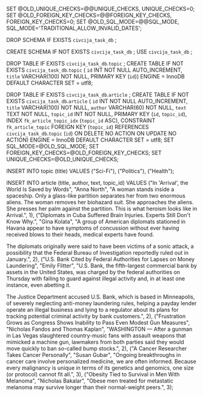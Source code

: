 
SET @OLD_UNIQUE_CHECKS=@@UNIQUE_CHECKS, UNIQUE_CHECKS=0; 
SET @OLD_FOREIGN_KEY_CHECKS=@@FOREIGN_KEY_CHECKS, FOREIGN_KEY_CHECKS=0; 
SET @OLD_SQL_MODE=@@SQL_MODE, SQL_MODE='TRADITIONAL,ALLOW_INVALID_DATES'; 


DROP SCHEMA IF EXISTS `civcija_task_db` ; 

CREATE SCHEMA IF NOT EXISTS `civcija_task_db` ; USE `civcija_task_db` ; 

DROP TABLE IF EXISTS `civcija_task_db`.`topic` ; 
CREATE TABLE IF NOT EXISTS `civcija_task_db`.`topic` 
( `id` INT NOT NULL AUTO_INCREMENT, `title` VARCHAR(100) NOT NULL, PRIMARY KEY (`id`)) ENGINE = InnoDB DEFAULT CHARACTER SET = utf8; 


DROP TABLE IF EXISTS `civcija_task_db`.`article` ;
CREATE TABLE IF NOT EXISTS `civcija_task_db`.`article` 
( `id` INT NOT NULL AUTO_INCREMENT, `title` VARCHAR(100) NOT NULL, `author` VARCHAR(60) NOT NULL, `text` TEXT NOT NULL, `topic_id` INT NOT NULL, PRIMARY KEY (`id`, `topic_id`), INDEX `fk_article_topic_idx` (`topic_id` ASC), CONSTRAINT `fk_article_topic` FOREIGN KEY (`topic_id`) REFERENCES `civcija_task_db`.`topic` (`id`) ON DELETE NO ACTION ON UPDATE NO ACTION) ENGINE = InnoDB DEFAULT CHARACTER SET = utf8; 
SET SQL_MODE=@OLD_SQL_MODE; SET FOREIGN_KEY_CHECKS=@OLD_FOREIGN_KEY_CHECKS; SET UNIQUE_CHECKS=@OLD_UNIQUE_CHECKS; 


INSERT INTO topic (title) VALUES
	("Sci-Fi"),
	("Politics"),
	("Health");

INSERT INTO article (title, author, text, topic_id) VALUES 
	("In 'Arrival', the World Is Saved by Words", "Anna North", "A woman stands inside a spaceship. Only a glass-like partition separates her from two enormous aliens. The woman removes her biohazard suit. She approaches the aliens. She presses her palm against the partition. This is what heroism looks like in Arrival.", 1),
	("Diplomats in Cuba Suffered Brain Injuries. Experts Still Don't Know Why.", "Gina Kolata", "A group of American diplomats stationed in Havana appear to have symptoms of concussion without ever having received blows to their heads, medical experts have found.

The diplomats originally were said to have been victims of a sonic attack, a possibility that the Federal Bureau of Investigation reportedly ruled out in January.", 2),
	("U.S. Bank Cited by Federal Authorities for Lapses on Money Laundering", "Emily Flitter", "U.S. Bank, the fifth-largest commercial bank by assets in the United States, was charged by the federal authorities on Thursday with failing to guard against illegal activity and, in at least one instance, even abetting it.

The Justice Department accused U.S. Bank, which is based in Minneapolis, of severely neglecting anti-money laundering rules, helping a payday lender operate an illegal business and lying to a regulator about its plans for tracking potential criminal activity by bank customers.", 2),
	("Frustration Grows as Congress Shows Inability to Pass Even Modest Gun Measures", "Nicholas Fandos and Thomas Kaplan", "WASHINGTON — After a gunman in Las Vegas slaughtered country-music fans with assault weapons that mimicked a machine gun, lawmakers from both parties said they would move quickly to ban so-called bump stocks.", 2),
	("A Cancer Researcher Takes Cancer Personally", "Susan Gubar", "Ongoing breakthroughs in cancer care involve personalized medicine, we are often informed. Because every malignancy is unique in terms of its genetics and genomics, one size (or protocol) cannot fit all.", 3),
	("Obesity Tied to Survival in Men With Melanoma", "Nicholas Bakalar", "Obese men treated for metastatic melanoma may survive longer than their normal-weight peers.", 3);


